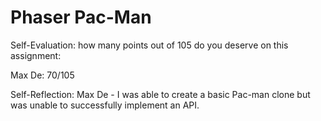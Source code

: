 # Phaser Pac-Man
 
Self-Evaluation:
how many points out of 105 do you deserve on this assignment:

Max De: 70/105

Self-Reflection:
Max De - I was able to create a basic Pac-man clone but was unable to successfully implement an API.


